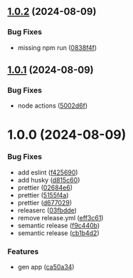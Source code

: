 ## [1.0.2](https://github.com/BadBossy/InstructPro/compare/v1.0.1...v1.0.2) (2024-08-09)


### Bug Fixes

* missing npm run ([0838f4f](https://github.com/BadBossy/InstructPro/commit/0838f4f561421dc72f0fb8231a695f2956e0048a))

## [1.0.1](https://github.com/BadBossy/InstructPro/compare/v1.0.0...v1.0.1) (2024-08-09)


### Bug Fixes

* node actions ([5002d6f](https://github.com/BadBossy/InstructPro/commit/5002d6fd8cb661e87d2d19eebc1385cc4823f6e1))

# 1.0.0 (2024-08-09)


### Bug Fixes

* add eslint ([f425690](https://github.com/BadBossy/InstructPro/commit/f42569057db0ddc5df1c8c987d77df7d9a009561))
* add husky ([d815c60](https://github.com/BadBossy/InstructPro/commit/d815c60d90b6988047a179d6a0076c7d5762019f))
* prettier ([02684e6](https://github.com/BadBossy/InstructPro/commit/02684e6f95d87e840b36d2bc4d65090c2c454a00))
* prettier ([5155f4a](https://github.com/BadBossy/InstructPro/commit/5155f4aa36ffb2f64dc6900671ae86abaa8222dc))
* prettier ([d677029](https://github.com/BadBossy/InstructPro/commit/d6770293c9ae61285d0df751b61b9bfe2556a0b8))
* releaserc ([03fbdde](https://github.com/BadBossy/InstructPro/commit/03fbddeba11f3d812d4a09fe543eb8aadefc4434))
* remove release.yml ([eff3c61](https://github.com/BadBossy/InstructPro/commit/eff3c61e8bc05cdd300e8e8617b5c403775d66a2))
* semantic release ([f9c440b](https://github.com/BadBossy/InstructPro/commit/f9c440bed57d25ab5c3a8dd095791d4fc43b3325))
* semantic release ([cb1b4d2](https://github.com/BadBossy/InstructPro/commit/cb1b4d254c6b4304320a61c890c0ac44a1b36917))


### Features

* gen app ([ca50a34](https://github.com/BadBossy/InstructPro/commit/ca50a344cbaffaa6ddbdc7d11237575a0072975f))
